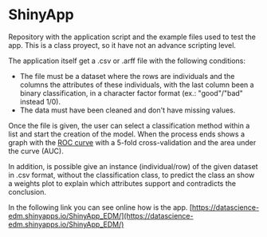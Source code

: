 # ShinyApp

Repository with the application script and the example files used to test the app.
This is a class proyect, so it have not an advance scripting level.

The application itself get a .csv or .arff file with the following conditions:

- The file must be a dataset where the rows are individuals and the columns the attributes of these individuals, with the last column been a binary classification, in a character factor format (ex.: "good"/"bad" instead 1/0).
- The data must have been cleaned and don't have missing values. 

Once the file is given, the user can select a classification method within a list and start the creation of the model. When the process ends shows a graph with the [ROC curve](https://en.wikipedia.org/wiki/Receiver_operating_characteristic) with a 5-fold cross-validation and the area under the curve (AUC).

In addition, is possible give an instance (individual/row) of the given dataset in .csv format, without the classification class, to predict the class an show a weights plot to explain which attributes support and contradicts the conclusion.

In the following link you can see online how is the app.
[https://datascience-edm.shinyapps.io/ShinyApp_EDM/](https://datascience-edm.shinyapps.io/ShinyApp_EDM/)
